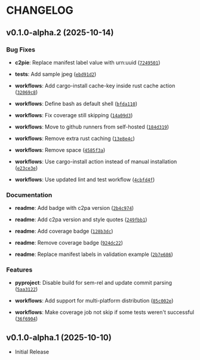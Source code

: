 # CHANGELOG

<!-- version list -->

## v0.1.0-alpha.2 (2025-10-14)

### Bug Fixes

- **c2pie**: Replace manifest label value with urn:uuid
  ([`7249501`](https://github.com/TourmalineCore/c2pie/commit/7249501d8743747012620ffb4fc3b606d79e88d1))

- **tests**: Add sample jpeg
  ([`ebd91d2`](https://github.com/TourmalineCore/c2pie/commit/ebd91d29757e272c0c7c1849ed120865802facc5))

- **workflows**: Add cargo-install cache-key inside rust cache action
  ([`32069c8`](https://github.com/TourmalineCore/c2pie/commit/32069c899b30f0a250eb67e538b33d36e2d53aaf))

- **workflows**: Define bash as default shell
  ([`bfda110`](https://github.com/TourmalineCore/c2pie/commit/bfda11072884019892e3a01049696be7476e3bcd))

- **workflows**: Fix coverage still skipping
  ([`14a09d3`](https://github.com/TourmalineCore/c2pie/commit/14a09d35525a13c93845b9ab4e8518864720ad18))

- **workflows**: Move to github runners from self-hosted
  ([`184d319`](https://github.com/TourmalineCore/c2pie/commit/184d3196d984622c5bb58600c2229cda52a58f28))

- **workflows**: Remove extra rust caching
  ([`13e8e4c`](https://github.com/TourmalineCore/c2pie/commit/13e8e4c5a895f0c8ca5da165d1d22b169c3c7487))

- **workflows**: Remove space
  ([`4585f3a`](https://github.com/TourmalineCore/c2pie/commit/4585f3adaea8d7000cfe3a187195ca9e920e05ff))

- **workflows**: Use cargo-install action instead of manual installation
  ([`e23ce3e`](https://github.com/TourmalineCore/c2pie/commit/e23ce3e7a3aeb19678d908657a31402632928b09))

- **workflows**: Use updated lint and test workflow
  ([`4cbfd4f`](https://github.com/TourmalineCore/c2pie/commit/4cbfd4ff2c316728b8e66391f85fcf58b42548ce))

### Documentation

- **readme**: Add badge with c2pa version
  ([`2b4c974`](https://github.com/TourmalineCore/c2pie/commit/2b4c974b1eac397c9576bb0c8d344cba3ef79572))

- **readme**: Add c2pa version and style quotes
  ([`249fbb1`](https://github.com/TourmalineCore/c2pie/commit/249fbb1cb14fa2dc5e8ae6ab9fd3560f553eda47))

- **readme**: Add coverage badge
  ([`128b3dc`](https://github.com/TourmalineCore/c2pie/commit/128b3dcafe91fe439ed20dce3ae307fde5b24feb))

- **readme**: Remove coverage badge
  ([`924dc22`](https://github.com/TourmalineCore/c2pie/commit/924dc221b1a7408e1e8cc63900106bd9188d589f))

- **readme**: Replace manifest labels in validation example
  ([`2b7e686`](https://github.com/TourmalineCore/c2pie/commit/2b7e686ef05e04a6ca7767511991cc36e2fb43bb))

### Features

- **pyproject**: Disable build for sem-rel and update commit parsing
  ([`5aa3122`](https://github.com/TourmalineCore/c2pie/commit/5aa31228bcd205c15c79581c9a66115945a7f179))

- **workflows**: Add support for multi-platform distribution
  ([`85c002e`](https://github.com/TourmalineCore/c2pie/commit/85c002e63617629039e2600ecb4bec3a18e7560f))

- **workflows**: Make coverage job not skip if some tests weren't successful
  ([`36f6904`](https://github.com/TourmalineCore/c2pie/commit/36f690408bdd3d73db5e996d228608f32d10c77f))


## v0.1.0-alpha.1 (2025-10-10)

- Initial Release
